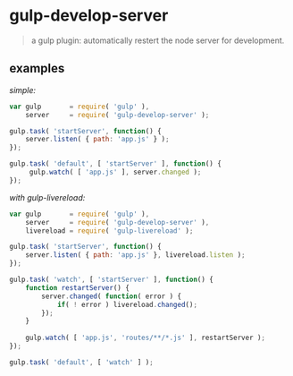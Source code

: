 gulp-develop-server
====================

> a gulp plugin: automatically restert the node server for development.



examples
-------

*simple:*
```javascript
var gulp       = require( 'gulp' ),
    server     = require( 'gulp-develop-server' );

gulp.task( 'startServer', function() {
    server.listen( { path: 'app.js' } );
});

gulp.task( 'default', [ 'startServer' ], function() {
	 gulp.watch( [ 'app.js' ], server.changed );
});
```


*with gulp-livereload:*  

```javascript
var gulp       = require( 'gulp' ),
    server     = require( 'gulp-develop-server' ),
    livereload = require( 'gulp-livereload' );

gulp.task( 'startServer', function() {
    server.listen( { path: 'app.js' }, livereload.listen );
});

gulp.task( 'watch', [ 'startServer' ], function() {
    function restartServer() {
        server.changed( function( error ) {
            if( ! error ) livereload.changed();
        });
    }
    
    gulp.watch( [ 'app.js', 'routes/**/*.js' ], restartServer );
});

gulp.task( 'default', [ 'watch' ] );
```
